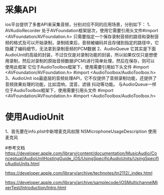 #  采集API
ios平台提供了多套API来采集音频，分别对应不同的应用场景，分别如下：
1、AVAudioRecorder
处于AVFoundation框架层次，使用它需要引用头文件#import <AVFoundation/AVFoundation.h>
只需要指定一个保存录制音频的路径和录制音频的格式及可以开始录制，录制结束后，音频被编码并且存储到指定的路径中，它隐藏了编码细节，无法拿到录制音频的PCM数据
2、AudioQueue
它其实是下面AudioUnit的高级的封装，不过仅仅是对录制功能的封装，所以如果仅仅只是想使用录制，然后对录制的原始音频数据(PCM)进行简单处理，然后在保存，则可以使用此框架
它位于AudioToolbox框架下，使用需要引用如下头文件
#import <AVFoundation/AVFoundation.h>
#import <AudioToolbox/AudioToolbox.h>
3、AudioUnit
ios最底层的音频处理API，它不仅提供了音频录制功能，还提供了音频效果处理的功能，比如混响，混音，滤镜
抖动等功能。
与AudioQueue一样位于AudioToolbox框架下，使用需要引用头文件
#import <AVFoundation/AVFoundation.h>
#import <AudioToolbox/AudioToolbox.h>

# 使用AudioUnit
1、首先要在info.plist中新增麦克风权限
<key>NSMicrophoneUsageDescription</key>
<string>使用麦克风</string>

#参考文档
https://developer.apple.com/library/content/documentation/MusicAudio/Conceptual/AudioUnitHostingGuide_iOS/UsingSpecificAudioUnits/UsingSpecificAudioUnits.html

https://developer.apple.com/library/archive/technotes/tn2112/_index.html

https://developer.apple.com/library/archive/samplecode/iOSMultichannelMixerTest/Introduction/Intro.html



